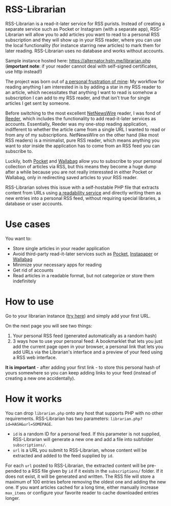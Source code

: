 # RSS-Librarian

RSS-Librarian is a read-it-later service for RSS purists. Instead of creating a separate service such as Pocket or Instagram (with a separate app), RSS-Librarian will allow you to add articles you want to read to a personal RSS subscription and they will show up in your RSS reader, where you can use the local functionality (for instance starring new articles) to mark them for later reading. RSS-Librarian uses no database and works without accounts.

Sample instance hosted here:
https://alternator.hstn.me/librarian.php
(**important note**: if your reader cannot deal with self-signed certificates, use http instead!)

The project was born out of [a personal frustration of mine](https://github.com/Ranchero-Software/NetNewsWire/issues/3023): My workflow for reading anything I am interested in is by adding a star in my RSS reader to an article, which necessitates that anything I want to read is somehow a subscription I can add to my RSS reader, and that isn't true for single articles I get sent by someone.

Before switching to the most excellent [NetNewsWire](https://github.com/Ranchero-Software/NetNewsWire) reader, I was fond of [Reeder](https://reederapp.com/), which includes the functionality to add read-it-later services as accounts. Essentially, Reeder was my one-stop reading application, indifferent to whether the article came from a single URL I wanted to read or from any of my subscriptions. NetNewsWire on the other hand (like most RSS readers) is a minimalist, pure RSS reader, which means anything you want to *star* inside the application has to come from an RSS feed you can subscribe to.

Luckily, both [Pocket](https://getpocket.com) and [Wallabag](https://wallabag.org/) allow you to subscribe to your personal collection of articles via RSS, but this means they become a huge dump after a while because you are not really interessted in either Pocket or Wallabag, only in redirecting saved articles to your RSS reader.

RSS-Librarian solves this issue with a self-hostable PHP file that extracts content from URLs using [a readability service](https://www.fivefilters.org/) and directly writing them as new entries into a personal RSS feed, without requiring special libraries, a database or user accounts.

# Use cases

You want to:
* Store single articles in your reader application
* Avoid third-party read-it-later services such as [Pocket](https://getpocket.com), [Instapaper](https://www.instapaper.com) or [Wallabag](https://wallabag.org/)
* Minimize your necessary apps for reading
* Get rid of accounts
* Read articles in a readable format, but not categorize or store them indefinitely

# How to use

Go to your librarian instance ([try here](https://alternator.hstn.me/librarian.php)) and simply add your first URL.

On the next page you will see two things:
1. Your personal RSS feed (generated automatically as a random hash)
2. 3 ways how to use your personal feed: A bookmarklet that lets you just add the current page open in your browser, a personal link that lets you add URLs via the Librarian's interface and a preview of your feed using a RSS web interface.

**It is important** - after adding your first link - to store this personal hash of yours somewhere so you can keep adding links to your feed (instead of creating a new one accidentally).

# How it works

You can drop `librarian.php` onto any host that supports PHP with no other requirements. RSS-Librarian has two parameters: `librarian.php?id=HASH&url=SOMEPAGE`.

- `id` is a random ID for a personal feed. If this parameter is not supplied, RSS-Librarian will generate a new one and add a file into subfolder `subscriptions/`.
- `url` is a URL you submit to RSS-Librarian, whose content will be extracted and added to the feed supplied by `id`.

For each `url` posted to RSS-Librarian, the extracted content will be pre-pended to a RSS file given by `id` if it exists in the `subscriptions/` folder. If it does not exist, it will be generated and written. The RSS file will store a maximum of 100 entries before removing the oldest one and adding the new one. If you want articles cached for a long time, either manually increase `max_items` or configure your favorite reader to cache downloaded entries longer.